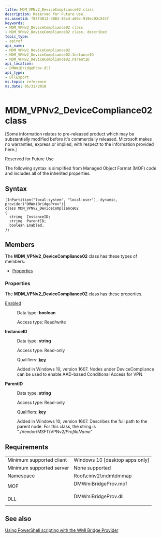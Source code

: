 ```yaml
---
title: MDM_VPNv2_DeviceCompliance02 class
description: Reserved for Future Use.
ms.assetid: f84f4812-3083-46c4-a60c-919ec92c844f
keywords:
- MDM_VPNv2_DeviceCompliance02 class
- MDM_VPNv2_DeviceCompliance02 class, described
topic_type:
- apiref
api_name:
- MDM_VPNv2_DeviceCompliance02
- MDM_VPNv2_DeviceCompliance02.InstanceID
- MDM_VPNv2_DeviceCompliance02.ParentID
api_location:
- DMWmiBridgeProv.dll
api_type:
- DllExport
ms.topic: reference
ms.date: 05/31/2018
---
```


# MDM\_VPNv2\_DeviceCompliance02 class

\[Some information relates to pre-released product which may be substantially modified before it's commercially released. Microsoft makes no warranties, express or implied, with respect to the information provided here.\]

Reserved for Future Use

The following syntax is simplified from Managed Object Format (MOF) code and includes all of the inherited properties.

## Syntax

``` syntax
[InPartition("local-system", "local-user"), dynamic, provider("DMWmiBridgeProv")]
class MDM_VPNv2_DeviceCompliance02
{
  string  InstanceID;
  string  ParentID;
  boolean Enabled;
};
```

## Members

The **MDM\_VPNv2\_DeviceCompliance02** class has these types of members:

-   [Properties](#properties)

### Properties

The **MDM\_VPNv2\_DeviceCompliance02** class has these properties.

<dl> <dt>

[Enabled](/windows/client-management/mdm/vpnv2-csp#vpnv2-profilename-devicecompliance-sso-enabled)
</dt> <dd> <dl> <dt>

Data type: **boolean**
</dt> <dt>

Access type: Read/write
</dt> </dl>

</dd> <dt>

**InstanceID**
</dt> <dd> <dl> <dt>

Data type: **string**
</dt> <dt>

Access type: Read-only
</dt> <dt>

Qualifiers: [**key**](/windows/desktop/WmiSdk/key-qualifier)
</dt> </dl>

Added in Windows 10, version 1607. Nodes under DeviceCompliance can be used to enable AAD-based Conditional Access for VPN.

</dd> <dt>

**ParentID**
</dt> <dd> <dl> <dt>

Data type: **string**
</dt> <dt>

Access type: Read-only
</dt> <dt>

Qualifiers: [**key**](/windows/desktop/WmiSdk/key-qualifier)
</dt> </dl>

Added in Windows 10, version 1607. Describes the full path to the parent node. For this class, the string is "./Vendor/MSFT/VPNv2/*ProfileName*"

</dd> </dl>

## Requirements



|                                     |                                                                                                |
|-------------------------------------|------------------------------------------------------------------------------------------------|
| Minimum supported client<br/> | Windows 10 \[desktop apps only\]<br/>                                                    |
| Minimum supported server<br/> | None supported<br/>                                                                      |
| Namespace<br/>                | Root\\cimv2\\mdm\\dmmap<br/>                                                             |
| MOF<br/>                      | <dl> <dt>DMWmiBridgeProv.mof</dt> </dl> |
| DLL<br/>                      | <dl> <dt>DMWmiBridgeProv.dll</dt> </dl> |



## See also

<dl> <dt>

[Using PowerShell scripting with the WMI Bridge Provider](/windows/client-management/mdm/using-powershell-scripting-with-the-wmi-bridge-provider)
</dt> </dl>

 

